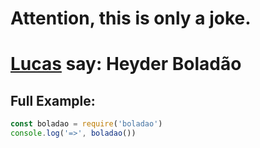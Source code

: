 # Attention, this is only a joke.

# [Lucas](https://www.npmjs.com/~lucasmreis) say: Heyder Boladão

## Full Example:
```javascript
const boladao = require('boladao')
console.log('=>', boladao())
```
